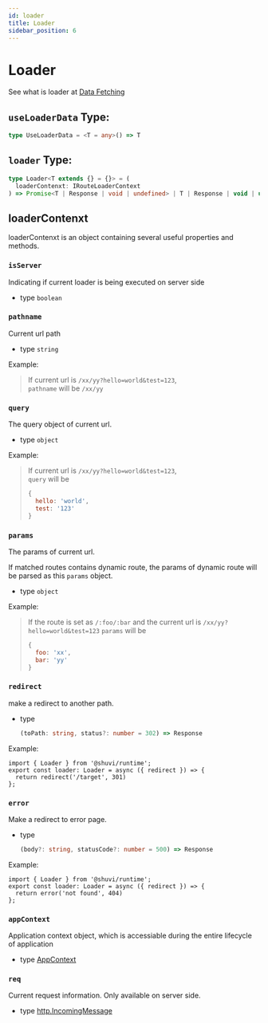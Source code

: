 ```yaml
---
id: loader
title: Loader
sidebar_position: 6
---
```


# Loader

See what is loader at [Data Fetching](../guides/data-fetching.md)

## `useLoaderData` Type:
```ts
type UseLoaderData = <T = any>() => T
```

## `loader` Type:

```ts
type Loader<T extends {} = {}> = (
  loaderContenxt: IRouteLoaderContext
) => Promise<T | Response | void | undefined> | T | Response | void | undefined;
```

## loaderContenxt

loaderContenxt is an object containing several useful properties and methods.

### `isServer`

Indicating if current loader is being executed on server side

- type `boolean`

### `pathname`

Current url path

- type `string`

Example:

> If current url is `/xx/yy?hello=world&test=123`,    
> `pathname` will be `/xx/yy`

### `query`

The query object of current url.

- type `object`


Example:

> If current url is `/xx/yy?hello=world&test=123`,     
> `query` will be
> ```js
> {
>   hello: 'world',
>   test: '123'
> }
> ```

### `params`

The params of current url.

If matched routes contains dynamic route, the params of dynamic route will be parsed as this `params` object.

- type `object`

Example:
> If the route is set as `/:foo/:bar` and the current url is `/xx/yy?hello=world&test=123`
> `params` will be
> ```js
> {
>   foo: 'xx',
>   bar: 'yy'
> }
> ```

### `redirect`

make a redirect to another path.

- type
  ```ts
  (toPath: string, status?: number = 302) => Response
  ```

Example:
```tsx
import { Loader } from '@shuvi/runtime';
export const loader: Loader = async ({ redirect }) => {
  return redirect('/target', 301)
};
```

### `error`

Make a redirect to error page.

- type
  ```ts
  (body?: string, statusCode?: number = 500) => Response
  ```

Example:
```tsx
import { Loader } from '@shuvi/runtime';
export const loader: Loader = async ({ redirect }) => {
  return error('not found', 404)
};
```

### `appContext`

Application context object, which is accessiable during the entire lifecycle of application

- type [AppContext](../api/plugin/runtimePlugin-api#getappcontext)
  

### `req`

Current request information. Only available on server side.

- type [http.IncomingMessage](https://nodejs.org/api/http.html#http_class_http_incomingmessage)


